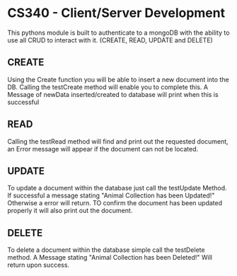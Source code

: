 <h1>CS340 - Client/Server Development</h1>


This pythons module is built to authenticate to a mongoDB with the ability to use all CRUD to interact with it. (CREATE, READ, UPDATE and DELETE)

  <h2>CREATE</h2>
Using the Create function you will be able to insert a new document into the DB.
Calling the testCreate method will enable you to complete this. A Message of newData inserted/created to database will print when this is successful

<h2>READ</h2>
Calling the testRead method will find and print out the requested document, an Error message will appear if the document can not be located.

<h2>UPDATE </h2>
To update a document within the database just call the testUpdate Method. If successful a message stating "Animal Collection has been Updated!" Otherwise a error will return. TO confirm the document has been updated properly it will also print out the document.

<h2>DELETE</h2>
To delete a document within the database simple call the testDelete method. A Message stating "Animal Collection has been Deleted!" Will return upon success.

